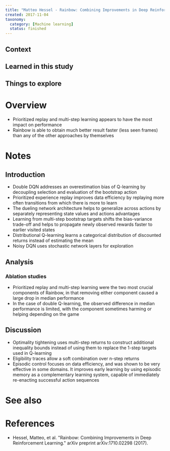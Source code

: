 ```yaml
---
title: "Matteo Hessel - Rainbow: Combining Improvements in Deep Reinforcement Learning (2017)"
created: 2017-11-04
taxonomy:
  category: [Machine learning]
  status: finished
---
```


## Context

## Learned in this study

## Things to explore

# Overview
* Prioritized replay and multi-step learning appears to have the most impact on performance
* Rainbow is able to obtain much better result faster (less seen frames) than any of the other approaches by themselves

# Notes
## Introduction
* Double DQN addresses an overestimation bias of Q-learning by decoupling selection and evaluation of the bootstrap action
* Prioritized experience replay improves data efficiency by replaying more often transitions from which there is more to learn
* The dueling network architecture helps to generalize across actions by separately representing state values and actions advantages
* Learning from multi-step bootstrap targets shifts the bias-variance trade-off and helps to propagate newly observed rewards faster to earlier visited states
* Distributional Q-learning learns a categorical distribution of discounted returns instead of estimating the mean
* Noisy DQN uses stochastic network layers for exploration

## Analysis
### Ablation studies
* Prioritized replay and multi-step learning were the two most crucial components of Rainbow, in that removing either component caused a large drop in median performance
* In the case of double Q-learning, the observed difference in median performance is limited, with the component sometimes harming or helping depending on the game

## Discussion
* Optimality tightening uses multi-step returns to construct additional inequality bounds instead of using them to replace the 1-step targets used in Q-learning
* Eligibility traces allow a soft combination over n-step returns
* Episodic control focuses on data efficiency, and was shown to be very effective in some domains. It improves early learning by using episodic memory as a complementary learning system, capable of immediately re-enacting successful action sequences

# See also

# References
* Hessel, Matteo, et al. "Rainbow: Combining Improvements in Deep Reinforcement Learning." arXiv preprint arXiv:1710.02298 (2017).
